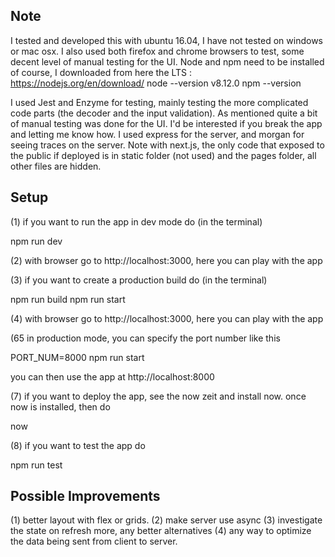 Note
----

I tested and developed this with ubuntu 16.04, I have not tested on windows or mac osx. 
I also used both firefox and chrome browsers to test, some decent level of manual testing for the UI.
Node and npm need to be installed of course, I downloaded from here the LTS : https://nodejs.org/en/download/
node --version v8.12.0
npm --version

I used Jest and Enzyme for testing, mainly testing the more complicated code parts (the decoder and the input 
validation). As mentioned quite a bit of manual testing was done for the UI. I'd be interested if you break
the app and letting me know how.
I used express for the server, and morgan for seeing traces on the server.
Note with next.js, the only code that exposed to the public if deployed is in static folder (not used)
and the pages folder, all other files are hidden.
   

Setup
-----
(1) if you want to run the app in dev mode do (in the terminal)

npm run dev

(2) with browser go to http://localhost:3000, here you can play with the app

(3) if you want to create a production build do (in the terminal) 

npm run build
npm run start

(4) with browser go to http://localhost:3000, here you can play with the app

(65 in production mode, you can specify the port number like this

PORT_NUM=8000 npm run start

you can then use the app at http://localhost:8000

(7) if you want to deploy the app, see the now zeit and install now. once now is installed, then do

now


(8) if you want to test the app do 

npm run test


Possible Improvements
----------------------

(1) better layout with flex or grids.
(2) make server use async
(3) investigate the state on refresh more, any better alternatives
(4) any way to optimize the data being sent from client to server. 
